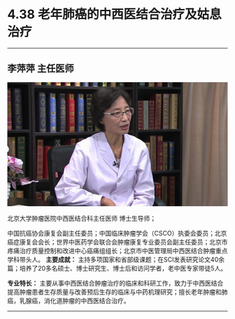 # 4.38 老年肺癌的中西医结合治疗及姑息治疗

---

## 李萍萍 主任医师

![1679225860079](image/c04_038/1679225860079.png)

北京大学肿瘤医院中西医结合科主任医师 博士生导师；

中国抗癌协会康复会副主任委员；中国临床肿瘤学会（CSCO）执委会委员；北京癌症康复会会长；世界中医药学会联合会肿瘤康复专业委员会副主任委员；北京市疼痛治疗质量控制和改进中心癌痛组组长；北京市中医管理局中西医结合肿瘤重点学科带头人。
 **主要成就：** 主持多项国家和省部级课题；在SCI发表研究论文40余篇；培养了20多名硕士、博士研究生、博士后和访问学者，老中医专家带徒5人。

**专业特长：** 主要从事中西医结合肿瘤治疗的临床和科研工作，致力于中西医结合提高肿瘤患者生存质量与改善预后生存的临床与中药机理研究；擅长老年肿瘤和肺癌，乳腺癌，消化道肿瘤的中西医结合治疗。

---

